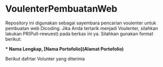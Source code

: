 # VoulenterPembuatanWeb
Repository ini digunakan sebagai sayembara pencarian voulenter untuk pembuatan web Dicoding. Jika Anda tertarik menjadi Voulenter, silahkan lakukan PR(Pull-rewuest) pada berkas ini ya. Silahkan gunakan format berikut:

**\* Nama Lengkap, [Nama Portofolio](Alamat Portofolio)**  

Berikut dafrtar Volunter yang diterima
